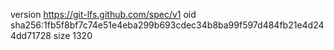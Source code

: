 version https://git-lfs.github.com/spec/v1
oid sha256:1fb5f8bf7c74e51e4eba299b693cdec34b8ba99f597d484fb21e4d244dd71728
size 1320
